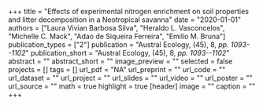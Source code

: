 +++
title = "Effects of experimental nitrogen enrichment on soil properties and litter decomposition in a Neotropical savanna"
date = "2020-01-01"
authors = ["Laura Vivian Barbosa Silva", "Heraldo L. Vasconcelos", "Michelle C. Mack", "Adao de Siqueira Ferreira", "Emilio M. Bruna"]
publication_types = ["2"]
publication = "Austral Ecology, (45), 8, _pp. 1093--1102_"
publication_short = "Austral Ecology, (45), 8, _pp. 1093--1102_"
abstract = ""
abstract_short = ""
image_preview = ""
selected = false
projects = []
tags = []
url_pdf = "NA"
url_preprint = ""
url_code = ""
url_dataset = ""
url_project = ""
url_slides = ""
url_video = ""
url_poster = ""
url_source = ""
math = true
highlight = true
[header]
image = ""
caption = ""
+++
